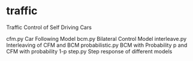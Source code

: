 # traffic
Traffic Control of Self Driving Cars

cfm.py Car Following Model
bcm.py Bilateral Control Model
interleave.py Interleaving of CFM and BCM
probabilistic.py BCM with Probability p and CFM with probability 1-p
step.py Step response of different models
